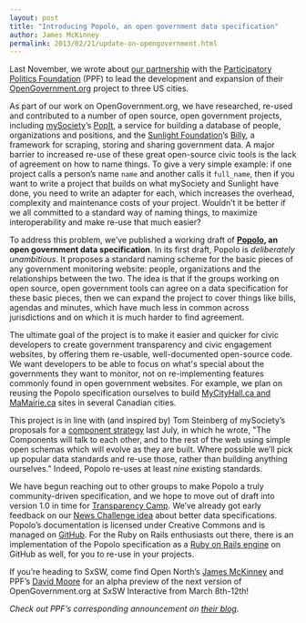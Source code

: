 ```yaml
---
layout: post
title: "Introducing Popolo, an open government data specification"
author: James McKinney
permalink: 2013/02/21/update-on-opengovernment.html
---
```

Last November, we wrote about [our partnership](http://blog.opennorth.ca/2012/11/30/this-week-in-open-government/) with the [Participatory Politics Foundation](http://www.participatorypolitics.org/) (PPF) to lead the development and expansion of their [OpenGovernment.org](http://opengovernment.org/) project to three US cities.

As part of our work on OpenGovernment.org, we have researched, re-used and contributed to a number of open source, open government projects, including [mySociety](http://www.mysociety.org/)’s [PopIt](http://popit.mysociety.org/), a service for building a database of people, organizations and positions, and the [Sunlight Foundation](http://sunlightfoundation.com/)’s [Billy](https://github.com/sunlightlabs/billy), a framework for scraping, storing and sharing government data. A major barrier to increased re-use of these great open-source civic tools is the lack of agreement on how to name things. To give a very simple example: if one project calls a person’s name `name` and another calls it `full_name`, then if you want to write a project that builds on what mySociety and Sunlight have done, you need to write an adapter for each, which increases the overhead, complexity and maintenance costs of your project. Wouldn’t it be better if we all committed to a standard way of naming things, to maximize interoperability and make re-use that much easier?

To address this problem, we’ve published a working draft of **[Popolo](http://popoloproject.com/), an open government data specification**. In its first draft, Popolo is *deliberately unambitious*. It proposes a standard naming scheme for the basic pieces of any government monitoring website: people, organizations and the relationships between the two. The idea is that if the groups working on open source, open government tools can agree on a data specification for these basic pieces, then we can expand the project to cover things like bills, agendas and minutes, which have much less in common across jurisdictions and on which it is much harder to find agreement.

The ultimate goal of the project is to make it easier and quicker for civic developers to create government transparency and civic engagement websites, by offering them re-usable, well-documented open-source code. We want developers to be able to focus on what's special about the governments they want to monitor, not on re-implementing features commonly found in open government websites. For example, we plan on reusing the Popolo specification ourselves to build [MyCityHall.ca and MaMairie.ca](http://blog.opennorth.ca/2013/02/19/introducing-mycityhall/) sites in several Canadian cities. 

This project is in line with (and inspired by) Tom Steinberg of mySociety’s proposals for a [component strategy](http://www.mysociety.org/2012/07/04/mysocietys-components-strategy-our-take-on-small-pieces-loosely-joined/) last July, in which he wrote, "The Components will talk to each other, and to the rest of the web using simple open schemas which will evolve as they are built. Where possible we’ll pick up popular data standards and re-use those, rather than building anything ourselves." Indeed, Popolo re-uses at least *nine* existing standards.

We have begun reaching out to other groups to make Popolo a truly community-driven specification, and we hope to move out of draft into version 1.0 in time for [Transparency Camp](http://transparencycamp.org/). We’ve already got early feedback on our [News Challenge idea](https://www.newschallenge.org/open/open-government/inspiration/make-government-monitoring-projects-easier-to-re-use) about better data specifications. Popolo’s documentation is licensed under Creative Commons and is managed on [GitHub](https://github.com/opennorth/popolo-spec/tree/gh-pages). For the Ruby on Rails enthusiasts out there, there is an implementation of the Popolo specification as a [Ruby on Rails engine](https://github.com/opennorth/popolo-engine) on GitHub as well, for you to re-use in your projects.

If you’re heading to SxSW, come find Open North’s [James McKinney](https://twitter.com/@mckinneyjames) and PPF’s [David Moore](https://twitter.com/ppolitics) for an alpha preview of the next version of OpenGovernment.org at SxSW Interactive from March 8th-12th!

*Check out PPF’s corresponding announcement on [their blog](http://blog.opengovernment.org/2013/02/20/introducing-the-popolo-standard/).*